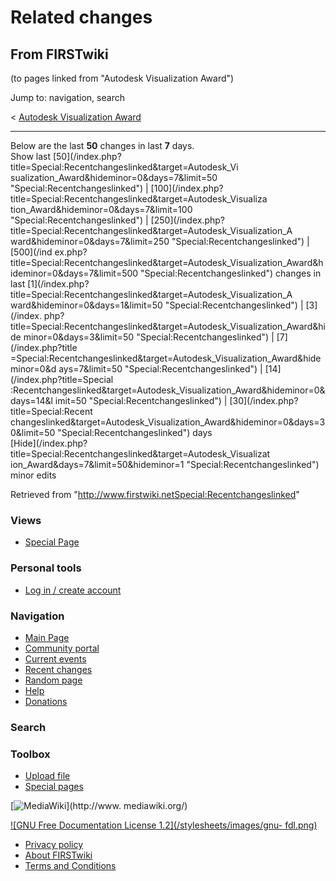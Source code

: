 # Related changes

## From FIRSTwiki

(to pages linked from "Autodesk Visualization Award")

Jump to: navigation, search

< [Autodesk Visualization Award](/index.php?title=Autodesk_Visualization_Award&redirect=no "Autodesk
Visualization Award")

--------------------------------------------------------------------------------

Below are the last **50** changes in last **7** days.<br>
Show last [50](/index.php?title=Special:Recentchangeslinked&target=Autodesk_Vi
sualization_Award&hideminor=0&days=7&limit=50 "Special:Recentchangeslinked") | [100](/index.php?title=Special:Recentchangeslinked&target=Autodesk_Visualiza
tion_Award&hideminor=0&days=7&limit=100 "Special:Recentchangeslinked") | [250](/index.php?title=Special:Recentchangeslinked&target=Autodesk_Visualization_A
ward&hideminor=0&days=7&limit=250 "Special:Recentchangeslinked") | [500](/ind
ex.php?title=Special:Recentchangeslinked&target=Autodesk_Visualization_Award&h
ideminor=0&days=7&limit=500 "Special:Recentchangeslinked") changes in last [1](/index.php?title=Special:Recentchangeslinked&target=Autodesk_Visualization_A
ward&hideminor=0&days=1&limit=50 "Special:Recentchangeslinked") | [3](/index.
php?title=Special:Recentchangeslinked&target=Autodesk_Visualization_Award&hide
minor=0&days=3&limit=50 "Special:Recentchangeslinked") | [7](/index.php?title
=Special:Recentchangeslinked&target=Autodesk_Visualization_Award&hideminor=0&d
ays=7&limit=50 "Special:Recentchangeslinked") | [14](/index.php?title=Special
:Recentchangeslinked&target=Autodesk_Visualization_Award&hideminor=0&days=14&l
imit=50 "Special:Recentchangeslinked") | [30](/index.php?title=Special:Recent
changeslinked&target=Autodesk_Visualization_Award&hideminor=0&days=30&limit=50 "Special:Recentchangeslinked") days<br>
[Hide](/index.php?title=Special:Recentchangeslinked&target=Autodesk_Visualizat
ion_Award&days=7&limit=50&hideminor=1 "Special:Recentchangeslinked") minor edits

Retrieved from "<http://www.firstwiki.netSpecial:Recentchangeslinked>"

### Views

- [Special Page](Special:Recentchangeslinked/Autodesk_Visualization_Award)

### Personal tools

- [Log in / create account](/index.php?title=Special:Userlogin&returnto=Special:Recentchangeslinked)

[](Main_Page "Main Page")

### Navigation

- [Main Page](Main_Page)
- [Community portal](FIRSTwiki:Community_portal)
- [Current events](Current_events)
- [Recent changes](Special:Recentchanges)
- [Random page](Special:Random)
- [Help](Help:Contents)
- [Donations](FIRSTwiki:Site_support)

### Search

### Toolbox

- [Upload file](Special:Upload)
- [Special pages](Special:Specialpages)

[![MediaWiki](/skins/common/images/poweredby_mediawiki_88x31.png)](http://www.
mediawiki.org/)

[![GNU Free Documentation License 1.2](/stylesheets/images/gnu-
fdl.png)](http://www.gnu.org/copyleft/fdl.html)

- [Privacy policy](FIRSTwiki:Privacy_policy "FIRSTwiki:Privacy policy")
- [About FIRSTwiki](FIRSTwiki:About "FIRSTwiki:About")
- [Terms and Conditions](FIRSTwiki:Terms_and_conditions "FIRSTwiki:Terms and conditions")
